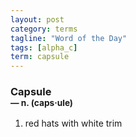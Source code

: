 ```yaml
---
layout: post
category: terms
tagline: "Word of the Day"
tags: [alpha_c]
term: capsule
---
```


<h3>Capsule<br/> <small>&mdash; n. (caps<span>&middot;</span>ule)</small></h3>
<p><ol>
<li>red hats with white trim</li>
</ol></p>
